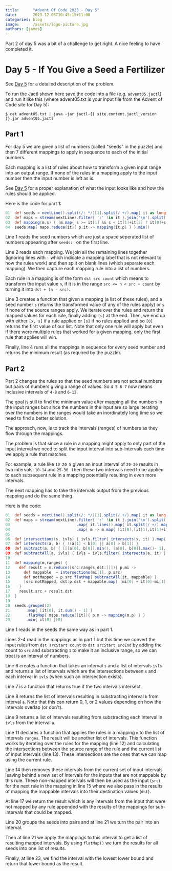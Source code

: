 ```yaml
---
title:      "Advent Of Code 2023 - Day 5"
date:       2023-12-08T10:45:15+11:00
categories: blog
image:      /assets/logo-picture.jpg
authors: [james]
---
```


Part 2 of day 5 was a bit of a challenge to get right.
A nice feeling to have completed it.

<!--truncate-->

# Day 5 - If You Give a Seed a Fertilizer

See [Day 5](https://adventofcode.com/2023/day/5) for a detailed description of the problem.

To run the Jactl shown here save the code into a file (e.g. `advent05.jactl`) and run it like this (where advent05.txt
is your input file from the Advent of Code site for Day 5):
```shell
$ cat advent05.txt | java -jar jactl-{{ site.content.jactl_version }}.jar advent05.jactl 
```

## Part 1

For day 5 we are given a list of numbers (called "seeds" in the puzzle) and then 7 different mappings to apply in
sequence to each of the initial numbers.

Each mapping is a list of rules about how to transform a given input range into an output range.
If none of the rules in a mapping apply to the input number then the input number is left as is.

See [Day 5](https://adventofcode.com/2023/day/5) for a proper explanation of what the input looks like and how
the rules should be applied.

Here is the code for part 1:
```groovy
01  def seeds = nextLine().split(/: */)[1].split(/ +/).map{ it as long }; nextLine()
02  def maps = stream(nextLine).filter{ ':' !in it }.join('\n').split('\n\n').map{ it.lines().map{ it.split(/ +/).map{ it as long } } }
03  def mapping(m,s) { (m.map{ s >= it[1] && s < it[1]+it[2] ? it[0]+s-it[1] : null }.filter()+[s])[0] }
04  seeds.map{ maps.reduce(it){ p,it -> mapping(it,p) } }.min()
```

Line 1 reads the seed numbers which are just a space seperated list of numbers appearing after `seeds: ` on the first
line.

Line 2 reads each mapping.
We join all the remaining lines together (ignoring lines with `:` which indicate a mapping label that is not
relevant to how the rules work) and then split on blank lines (which separate each mapping).
We then capture each mapping rule into a list of numbers. 

Each rule in a mapping is of the form `dst src count` which means to transform the input value `n`, if it is in the range
`src <= n < src + count` by turning it into `dst + (n - src)`.

Line 3 creates a function that given a mapping (a list of these rules), and a seed number `s` returns the transformed
value (if any of the rules apply) or `s` if none of the source ranges apply.
We iterate over the rules and return the mapped values for each rule, finally adding `[s]` at the end.
Then, we end up with either `[x, s]` if a rule applied or `[s]` if no rules applied and so `[0]` returns the first
value of our list.
Note that only one rule will apply but even if there were multiple rules that worked for a given mapping, only the
first rule that applies will win.

Finally, line 4 runs all the mappings in sequence for every seed number and returns the minimum result (as required
by the puzzle).

## Part 2

Part 2 changes the rules so that the seed numbers are not actual numbers but pairs of numbers giving a range of
values.
So `4 5 6 7` now means inclusive intervals of `4-8` and `6-12`.

The goal is still to find the minimum value after mapping all the numbers in the input ranges but since the numbers
in the input are so large iterating over the numbers in the ranges would take an inordinately long time so we need
to find a better solution.

The approach, now, is to track the intervals (ranges) of numbers as they flow through the mappings.

The problem is that since a rule in a mapping might apply to only part of the input interval we need to split the
input interval into sub-intervals each time we apply a rule that matches.

For example, a rule like `10 20 5` given an input interval of `20-30` results in two intervals: `10-14` and `25-30`.
Then these two intervals need to be applied to each subsequent rule in a mapping potentially resulting in even more
intervals.

The next mapping has to take the intervals output from the previous mapping and do the same thing.

Here is the code:
```groovy
01  def seeds = nextLine().split(/: */)[1].split(/ +/).map{ it as long }; nextLine()
02  def maps = stream(nextLine).filter{ ':' !in it }.join('\n').split('\n\n')
03                             .map{ it.lines().map{ it.split(/ +/).map{ it as long } } }
04                             .map{ m -> m.map{ [it[0],[it[1],it[1]+it[2]-1]] } }
05
06  def intersections(s, ivls) { ivls.filter{ intersects(s, it) }.map{ [[s[0],it[0]].max(), [s[1],it[1]].min()] } }
07  def intersects(a, b) { !(a[1] < b[0] || a[0] > b[1]) }
08  def subtract(a, b) { [[[a[0], b[0]].min(), [a[0], b[0]].max()- 1], [[a[1], b[1]].min()+ 1, [a[1], b[1]].max()] ].filter{it[1] >= it[0] } }
09  def subtractAll(a, ivls) { ivls = ivls.filter{ intersects(a, it) }; !ivls ? [a] : ivls.flatMap{ subtract(a, it) } }
10
11  def mapping(m,ranges) {
12    def result = m.reduce([src:ranges,dst:[]]){ p,mi ->
13      def mappable  = intersections(mi[1], p.src)
14      def notMapped = p.src.flatMap{ subtractAll(it, mappable) }
15      [src:notMapped, dst:p.dst + mappable.map{ [mi[0] + it[0]-mi[1][0], mi[0] + it[1]-mi[1][0]] }]
16    }
17    result.src + result.dst
18  }
19
20  seeds.grouped(2)
21       .map{ [it[0], it.sum() - 1] }
22       .flatMap{ maps.reduce([it]){ p,m -> mapping(m,p) } }
23       .min{ it[0] }[0]
```

Line 1 reads in the seeds the same way as in part 1.

Lines 2-4 read in the mappings as in part 1 but this time we convert the input rules from `dst srcStart count` to
`dst srcStart srcEnd` by adding the count to `src` and substracting `1` to make it an inclusive range, so we can
treat is an interval of numbers.

Line 6 creates a function that takes an interval `s` and a list of intervals `ivls` and returns a list of intervals
which are the intersections between `s` and each interval in `ivls` (when such an intersection exists).

Line 7 is a function that returns true if the two intervals intersect.

Line 8 returns the list of intervals resulting in substracting interval `b` from interval `a`.
Note that this can return 0, 1, or 2 values depending on how the intervals overlap (or don't).

Line 9 returns a list of intervals resulting from substracting each interval in `ivls` from the interval `a`.

Line 11 declares a function that applies the rules in a mapping `m` to the list of intervals `ranges`.
The result will be another list of intervals.
This function works by iterating over the rules for the mapping (line 12) and calculating the intersections between
the source range of the rule and the current list of input intervals (line 13). 
These intersections are the ones that we can map using the current rule.

Line 14 then removes these intervals from the current set of input intervals leaving behind a new set of intervals
for the inputs that are not mappable by this rule.
These non-mapped intervals will then be used as the input (`src`) for the next rule in the mapping in line 15 where we
also pass in the results of mapping the mappable intervals into their destination values (`dst`).

At line 17 we return the result which is any intervals from the input that were not mapped by any rule appended with
the results of the mappings for sub-intervals that could be mapped.

Line 20 groups the seeds into pairs and at line 21 we turn the pair into an interval.

Then at line 21 we apply the mappings to this interval to get a list of resulting mapped intervals.
By using `flatMap()` we turn the results for all seeds into one list of results.

Finally, at line 23, we find the interval with the lowest lower bound and return that lower bound as the result.
